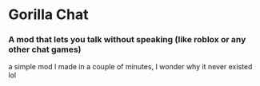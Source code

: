 # Gorilla Chat
### A mod that lets you talk without speaking (like roblox or any other chat games)

a simple mod I made in a couple of minutes, I wonder why it never existed lol
